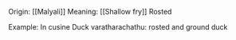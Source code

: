 Origin: [[Malyali]]
Meaning: [[Shallow fry]] Rosted

Example:
In cusine
Duck varatharachathu: rosted and ground duck
